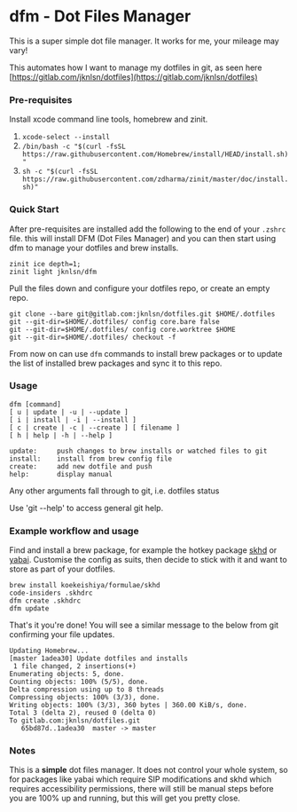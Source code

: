 # dfm - Dot Files Manager

This is a super simple dot file manager. It works for me, your mileage may vary!

This automates how I want to manage my dotfiles in git, as seen here [https://gitlab.com/jknlsn/dotfiles](https://gitlab.com/jknlsn/dotfiles)

### Pre-requisites

Install xcode command line tools, homebrew and zinit.

1. `xcode-select --install`
2. `/bin/bash -c "$(curl -fsSL https://raw.githubusercontent.com/Homebrew/install/HEAD/install.sh)"`
3. `sh -c "$(curl -fsSL https://raw.githubusercontent.com/zdharma/zinit/master/doc/install.sh)"`

### Quick Start

After pre-requisites are installed add the following to the end of your `.zshrc` file. this will install DFM (Dot Files Manager) and you can then start using dfm to manage your dotfiles and brew installs.

```
zinit ice depth=1;
zinit light jknlsn/dfm
```

Pull the files down and configure your dotfiles repo, or create an empty repo.

```
git clone --bare git@gitlab.com:jknlsn/dotfiles.git $HOME/.dotfiles
git --git-dir=$HOME/.dotfiles/ config core.bare false
git --git-dir=$HOME/.dotfiles/ config core.worktree $HOME
git --git-dir=$HOME/.dotfiles/ checkout -f
```

From now on can use `dfm` commands to install brew packages or to update the list of installed brew packages and sync it to this repo.

### Usage

    dfm [command]
    [ u | update | -u | --update ]
    [ i | install | -i | --install ]
    [ c | create | -c | --create ] [ filename ]
    [ h | help | -h | --help ]

    update:     push changes to brew installs or watched files to git
    install:    install from brew config file
    create:     add new dotfile and push
    help:       display manual

Any other arguments fall through to git, i.e. dotfiles status

Use 'git --help' to access general git help.

### Example workflow and usage

Find and install a brew package, for example the hotkey package [skhd](https://github.com/koekeishiya/skhd) or
[yabai](https://github.com/koekeishiya/yabai). Customise the config as suits, then decide to stick with it and want to store as part of your dotfiles.

```
brew install koekeishiya/formulae/skhd
code-insiders .skhdrc
dfm create .skhdrc
dfm update
```

That's it you're done! You will see a similar message to the below from git confirming your file updates.

```
Updating Homebrew...
[master 1adea30] Update dotfiles and installs
 1 file changed, 2 insertions(+)
Enumerating objects: 5, done.
Counting objects: 100% (5/5), done.
Delta compression using up to 8 threads
Compressing objects: 100% (3/3), done.
Writing objects: 100% (3/3), 360 bytes | 360.00 KiB/s, done.
Total 3 (delta 2), reused 0 (delta 0)
To gitlab.com:jknlsn/dotfiles.git
   65bd87d..1adea30  master -> master
```

### Notes

This is a **simple** dot files manager. It does not control your whole system, so for packages like yabai which require SIP modifications and skhd which requires accessibility permissions, there will still be manual steps before you are 100% up and running, but this will get you pretty close.
